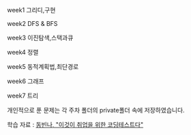 week1	그리디,구현

week2	DFS & BFS

week3	이진탐색,스택과큐

week4	정렬

week5	동적계획법,최단경로

week6	그래프

week7	트리

개인적으로 푼 문제는 각 주차 폴더의 private폴더 속에 저장하였습니다.

학습 자료 : [동빈나, "이것이 취업을 위한 코딩테스트다"](https://www.youtube.com/watch?v=m-9pAwq1o3w&list=PLRx0vPvlEmdAghTr5mXQxGpHjWqSz0dgC&ab_channel=%EB%8F%99%EB%B9%88%EB%82%98)
